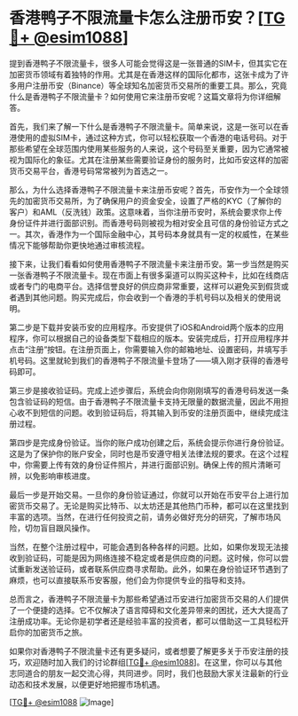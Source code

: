 # 香港鸭子不限流量卡怎么注册币安？[[TG💪+ @esim1088](https://t.me/s/esim1088)]

提到香港鸭子不限流量卡，很多人可能会觉得这是一张普通的SIM卡，但其实它在加密货币领域有着独特的作用。尤其是在香港这样的国际化都市，这张卡成为了许多用户注册币安（Binance）等全球知名加密货币交易所的重要工具。那么，究竟什么是香港鸭子不限流量卡？如何使用它来注册币安呢？这篇文章将为你详细解答。

首先，我们来了解一下什么是香港鸭子不限流量卡。简单来说，这是一张可以在香港使用的虚拟SIM卡，通过这种方式，你可以轻松获取一个香港的电话号码。对于那些希望在全球范围内使用某些服务的人来说，这个号码至关重要，因为它通常被视为国际化的象征。尤其在注册某些需要验证身份的服务时，比如币安这样的加密货币交易平台，香港号码常常被列为首选之一。

那么，为什么选择香港鸭子不限流量卡来注册币安呢？首先，币安作为一个全球领先的加密货币交易所，为了确保用户的资金安全，设置了严格的KYC（了解你的客户）和AML（反洗钱）政策。这意味着，当你注册币安时，系统会要求你上传身份证件并进行面部识别。而香港号码则被视为相对安全且可信的身份验证方式之一。其次，香港作为一个国际金融中心，其号码本身就具有一定的权威性，在某些情况下能够帮助你更快地通过审核流程。

接下来，让我们看看如何使用香港鸭子不限流量卡来注册币安。第一步当然是购买一张香港鸭子不限流量卡。现在市面上有很多渠道可以购买这种卡，比如在线商店或者专门的电商平台。选择信誉良好的供应商非常重要，这样可以避免买到假货或者遇到其他问题。购买完成后，你会收到一个香港的手机号码以及相关的使用说明。

第二步是下载并安装币安的应用程序。币安提供了iOS和Android两个版本的应用程序，你可以根据自己的设备类型下载相应的版本。安装完成后，打开应用程序并点击“注册”按钮。在注册页面上，你需要输入你的邮箱地址、设置密码，并填写手机号码。这里就轮到我们的香港鸭子不限流量卡登场了——填入刚才获得的香港号码即可。

第三步是接收验证码。完成上述步骤后，系统会向你刚刚填写的香港号码发送一条包含验证码的短信。由于香港鸭子不限流量卡支持无限量的数据流量，因此不用担心收不到短信的问题。收到验证码后，将其输入到币安的注册页面中，继续完成注册过程。

第四步是完成身份验证。当你的账户成功创建之后，系统会提示你进行身份验证。这是为了保护你的账户安全，同时也是币安遵守相关法律法规的要求。在这个过程中，你需要上传有效的身份证件照片，并进行面部识别。确保上传的照片清晰可辨，以免影响审核进度。

最后一步是开始交易。一旦你的身份验证通过，你就可以开始在币安平台上进行加密货币交易了。无论是购买比特币、以太坊还是其他热门币种，都可以在这里找到丰富的选项。当然，在进行任何投资之前，请务必做好充分的研究，了解市场风险，切勿盲目跟风操作。

当然，在整个注册过程中，可能会遇到各种各样的问题。比如，如果你发现无法接收到验证码，可能是因为网络连接不稳定或者是供应商的问题。这时候，你可以尝试重新发送验证码，或者联系供应商寻求帮助。此外，如果在身份验证环节遇到了麻烦，也可以直接联系币安客服，他们会为你提供专业的指导和支持。

总而言之，香港鸭子不限流量卡为那些希望通过币安进行加密货币交易的人们提供了一个便捷的选择。它不仅解决了语言障碍和文化差异带来的困扰，还大大提高了注册成功率。无论你是初学者还是经验丰富的投资者，都可以借助这一工具轻松开启你的加密货币之旅。

如果你对香港鸭子不限流量卡还有更多疑问，或者想要了解更多关于币安注册的技巧，欢迎随时加入我们的讨论群组[[TG💪+ @esim1088](https://t.me/s/esim1088)]。在这里，你可以与其他志同道合的朋友一起交流心得，共同进步。同时，我们也鼓励大家关注最新的行业动态和技术发展，以便更好地把握市场机遇。

[[TG💪+ @esim1088](https://t.me/s/esim1088) ![Image](https://i.postimg.cc/4NQfJmqS/Snipaste-2025-05-13-00-14-12.png)]